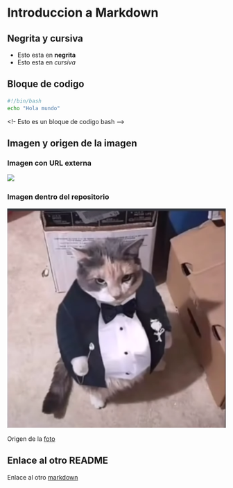 # Introduccion a Markdown

## Negrita y cursiva

* Esto esta en **negrita** 
* Esto esta en *cursiva*

## Bloque de codigo

```bash
#!/bin/bash
echo "Hola mundo"
```
<!- Esto es un bloque de codigo bash -->

## Imagen y origen de la imagen

### Imagen con URL externa

![](https://encrypted-tbn0.gstatic.com/images?q=tbn:ANd9GcSsyxD3bl9pQT17gNBC4vgORAKYLeBbTT-oIrBZY-29pf5Tg6V0kc3jxD6N_jg8slRWhTw&usqp=CAU)

### Imagen dentro del repositorio
![](image/gato_empresario.png)

Origen de la [foto](https://www.reddit.com/r/DylanteroYT/comments/ni9o2l/corte_empresario/)

## Enlace al otro README

Enlace al otro [markdown](/README.MD)